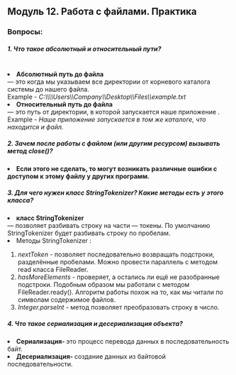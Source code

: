 <h2>  Модуль 12. Работа с файлами. Практика  </h2>
<h3> Вопросы:  </h3> 
<h5> 1. Что такое абсолютный и относительный пути? </h5>
<br>
<strong> <li> Абсолютный путь до файла</li></strong> — это когда мы указываем все директории от корневого каталога системы до нашего файла. <br>
Example - <i> C:\\\\Users\\Company\\Desktop\\Files\\example.txt</i><br>
<strong> <li> Относительный путь до файла</li></strong> — это путь от директории, в которой запускается наше приложение . <br>
Example - <i>Наше приложение запускается в том же каталоге, что находится и файл.</i>

<h5> 2. Зачем после работы с файлом (или другим ресурсом) вызывать метод close()? </h5>

<strong> <li> Если этого не сделать, то могут возникать различные ошибки с доступом к этому файлу у других программ.</li> </strong>  

<h5> 3. Для чего нужен класс StringTokenizer? Какие методы есть у этого класса? </h5>
<strong> <li> класс StringTokenizer </li> </strong> — позволяет разбивать строку на части — токены. По умолчанию StringTokenizer будет разбивать строку по пробелам.
<li>Mетоды StringTokenizer : </li>
<ol>
<li><i> nextToken - </i> позволяет последовательно возвращать подстроки, разделённые пробелами. Можно провести параллель с методом read класса FileReader.</li> 
<li><i> hasMoreElements - </i> проверяет, а остались ли ещё не разобранные подстроки. Подобным образом мы работали с методом FileReader.ready(). Алгоритм работы похож на то, как мы читали по символам содержимое файлов. </li>
<li><i> Integer.parseInt - </i>  метод позволяет преобразовать строку в число. </li>
</ol>
<h5> 4. Что такое сериализация и десериализация объекта? </h5>

<li> <strong> Сериализация- </strong>  это процесс перевода данных в последовательность байт. <br></li>
<li> <strong> Десериализация- </strong>  создание данных из байтовой последовательности. <br></li>



